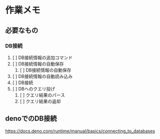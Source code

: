 # 作業メモ

## 必要なもの

### DB接続

1. [ ] DB接続情報の追加コマンド
1. [ ] DB接続情報の自動保存
    1. [ ] DB接続情報の自動保存
1. [ ] DB接続情報の自動読み込み
1. [ ] DB接続
1. [ ] DBへのクエリ投げ
    1. [ ] クエリ結果のパース
    1. [ ] クエリ結果の返却

## denoでのDB接続

https://docs.deno.com/runtime/manual/basics/connecting_to_databases
